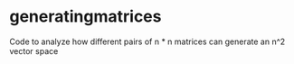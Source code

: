 # generatingmatrices
Code to analyze how different pairs of n * n matrices can generate an n^2 vector space
